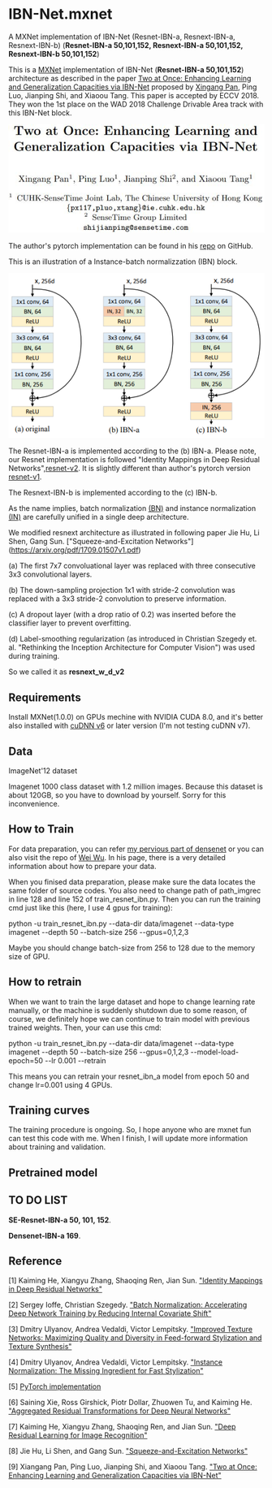 # IBN-Net.mxnet
A MXNet implementation of IBN-Net (Resnet-IBN-a, Resnext-IBN-a, Resnext-IBN-b)
(**Resnet-IBN-a 50,101,152, Resnext-IBN-a 50,101,152, Resnext-IBN-b 50,101,152**)

This is a [MXNet](http://mxnet.io/) implementation of IBN-Net (**Resnet-IBN-a 50,101,152**) architecture as described in the paper [Two at Once: Enhancing Learning and Generalization Capacities via IBN-Net](https://arxiv.org/pdf/1807.09441.pdf) proposed by [Xingang Pan](https://github.com/XingangPan), Ping Luo, Jianping Shi, and Xiaoou Tang. This paper is accepted by ECCV 2018. They won the 1st place on the WAD 2018 Challenge Drivable Area track with this IBN-Net block.

![](paper_title.jpg)

The author's pytorch implementation can be found in his [repo](https://github.com/XingangPan/IBN-Net) on GitHub.

This is an illustration of a Instance-batch normalizzation (IBN) block.

![](IBN_block.png) 

The Resnet-IBN-a is implemented according to the (b) IBN-a. Please note, our Resnet implementation is followed "Identity Mappings in Deep Residual Networks",[resnet-v2](https://arxiv.org/abs/1603.05027v3). It is slightly different than author's pytorch version [resnet-v1](https://arxiv.org/abs/1512.03385v1).

The Resnext-IBN-b is implemented according to the (c) IBN-b.

As the name implies, batch normalization [(BN)](https://arxiv.org/abs/1502.03167v3) and instance normalization [(IN)](https://arxiv.org/abs/1701.02096v2) are carefully unified in a single deep architecture.

We modified resnext architecture as illustrated in following paper
Jie Hu, Li Shen, Gang Sun. ["Squeeze-and-Excitation Networks"] (https://arxiv.org/pdf/1709.01507v1.pdf)

(a) The first 7x7 convoluational layer was replaced with three consecutive 3x3 convolutional layers.

(b) The down-sampling projection 1x1 with stride-2 convolution was replaced with a 3x3 stride-2 convolution to preserve information.

(c) A dropout layer (with a drop ratio of 0.2) was inserted before the classifier layer to prevent overfitting.

(d) Label-smoothing regularization (as introduced in Christian Szegedy et. al. "Rethinking the Inception Architecture for Computer Vision") was used during training.

So we called it as **resnext_w_d_v2**

## Requirements

Install MXNet(1.0.0) on GPUs mechine with NVIDIA CUDA 8.0, and it's better also installed with [cuDNN v6](https://developer.nvidia.com/cudnn) or later version (I'm not testing cuDNN v7).


## Data

ImageNet'12 dataset

Imagenet 1000 class dataset with 1.2 million images. Because this dataset is about 120GB, so you have to download by yourself. Sorry for this inconvenience.

## How to Train

For data preparation, you can refer [my pervious part of densenet](https://github.com/bruinxiong/densenet.mxnet) or you can also visit the repo of [Wei Wu](https://github.com/tornadomeet/ResNet). In his page, there is a very detailed information about how to prepare your data. 

When you finised data preparation, please make sure the data locates the same folder of source codes. You also need to change path of path_imgrec in line 128 and line 152 of train_resnet_ibn.py. Then you can run the training cmd just like this (here, I use 4 gpus for training):

python -u train_resnet_ibn.py --data-dir data/imagenet --data-type imagenet --depth 50 --batch-size 256 --gpus=0,1,2,3

Maybe you should change batch-size from 256 to 128 due to the memory size of GPU.

## How to retrain

When we want to train the large dataset and hope to change learning rate manually, or the machine is suddenly shutdown due to some reason, of course, we definitely hope we can continue to train model with previous trained weights. Then, your can use this cmd:

python -u train_resnet_ibn.py --data-dir data/imagenet --data-type imagenet --depth 50 --batch-size 256 --gpus=0,1,2,3 --model-load-epoch=50 --lr 0.001 --retrain

This means you can retrain your resnet_ibn_a model from epoch 50 and change lr=0.001 using 4 GPUs.

## Training curves

The training procedure is ongoing. So, I hope anyone who are mxnet fun can test this code with me. When I finish, I will update more information about training and validation.

## Pretrained model

## TO DO LIST

**SE-Resnet-IBN-a 50, 101, 152**.

**Densenet-IBN-a 169**.

## Reference

[1]  Kaiming He, Xiangyu Zhang, Shaoqing Ren, Jian Sun. ["Identity Mappings in Deep Residual Networks"](https://arxiv.org/abs/1603.05027v3)

[2]  Sergey Ioffe, Christian Szegedy. ["Batch Normalization: Accelerating Deep Network Training by Reducing Internal Covariate Shift"](https://arxiv.org/abs/1502.03167v3)

[3]  Dmitry Ulyanov, Andrea Vedaldi, Victor Lempitsky. ["Improved Texture Networks: Maximizing Quality and Diversity in Feed-forward Stylization and Texture Synthesis"](https://arxiv.org/abs/1701.02096v2)

[4]  Dmitry Ulyanov, Andrea Vedaldi, Victor Lempitsky. ["Instance Normalization: The Missing Ingredient for Fast Stylization"](https://arxiv.org/abs/1607.08022v3)

[5] [PyTorch implementation](https://github.com/XingangPan/IBN-Net/blob/master/models/imagenet/resnet_ibn_a.py)

[6]  Saining Xie, Ross Girshick, Piotr Dollar, Zhuowen Tu, and Kaiming He. ["Aggregated Residual Transformations for Deep Neural Networks"](https://arxiv.org/pdf/1611.05431v2.pdf)

[7]  Kaiming He, Xiangyu Zhang, Shaoqing Ren, and Jian Sun. ["Deep Residual Learning for Image Recognition"](https://arxiv.org/pdf/1512.03385v1.pdf)

[8]  Jie Hu, Li Shen, and Gang Sun. ["Squeeze-and-Excitation Networks"](https://arxiv.org/pdf/1709.01507.pdf)

[9]  Xiangang Pan, Ping Luo, Jianping Shi, and Xiaoou Tang. ["Two at Once: Enhancing Learning and Generalization Capacities via IBN-Net"](https://arxiv.org/pdf/1807.09441.pdf)
